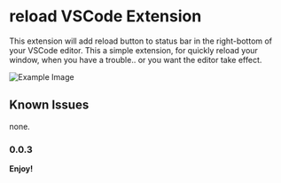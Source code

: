 # reload  VSCode Extension

This extension will add reload button to status bar in the right-bottom of your VSCode editor.
This a simple extension, for quickly reload your window, when you have a trouble.. or you want the editor take effect.

![Example Image](https://github.com/natqe/reload/blob/master/images/reload-button.PNG)

## Known Issues

none.

### 0.0.3

**Enjoy!**